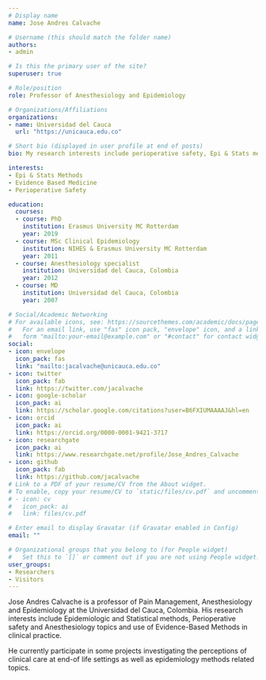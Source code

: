 ```yaml
---
# Display name
name: Jose Andres Calvache

# Username (this should match the folder name)
authors:
- admin

# Is this the primary user of the site?
superuser: true

# Role/position
role: Professor of Anesthesiology and Epidemiology

# Organizations/Affiliations
organizations:
- name: Universidad del Cauca
  url: "https://unicauca.edu.co"

# Short bio (displayed in user profile at end of posts)
bio: My research interests include perioperative safety, Epi & Stats methods and evidence based medicine.

interests:
- Epi & Stats Methods
- Evidence Based Medicine
- Perioperative Safety

education:
  courses:
  - course: PhD
    institution: Erasmus University MC Rotterdam
    year: 2019
  - course: MSc Clinical Epidemiology
    institution: NIHES & Erasmus University MC Rotterdam
    year: 2011
  - course: Anesthesiology specialist
    institution: Universidad del Cauca, Colombia
    year: 2012
  - course: MD
    institution: Universidad del Cauca, Colombia
    year: 2007

# Social/Academic Networking
# For available icons, see: https://sourcethemes.com/academic/docs/page-builder/#icons
#   For an email link, use "fas" icon pack, "envelope" icon, and a link in the
#   form "mailto:your-email@example.com" or "#contact" for contact widget.
social:
- icon: envelope
  icon_pack: fas
  link: "mailto:jacalvache@unicauca.edu.co"
- icon: twitter
  icon_pack: fab
  link: https://twitter.com/jacalvache
- icon: google-scholar
  icon_pack: ai
  link: https://scholar.google.com/citations?user=B6FXIUMAAAAJ&hl=en
- icon: orcid
  icon_pack: ai
  link: https://orcid.org/0000-0001-9421-3717
- icon: researchgate
  icon_pack: ai
  link: https://www.researchgate.net/profile/Jose_Andres_Calvache
- icon: github
  icon_pack: fab
  link: https://github.com/jacalvache
# Link to a PDF of your resume/CV from the About widget.
# To enable, copy your resume/CV to `static/files/cv.pdf` and uncomment the lines below.
# - icon: cv
#   icon_pack: ai
#   link: files/cv.pdf

# Enter email to display Gravatar (if Gravatar enabled in Config)
email: ""

# Organizational groups that you belong to (for People widget)
#   Set this to `[]` or comment out if you are not using People widget.
user_groups:
- Researchers
- Visitors
---
```


Jose Andres Calvache is a professor of Pain Management, Anesthesiology and Epidemiology at the Universidad del Cauca, Colombia. His research interests include Epidemiologic and Statistical methods, Perioperative safety and Anesthesiology topics and use of Evidence-Based Methods in clinical practice.

He currently participate in some projects investigating the perceptions of clinical care at end-of life settings as well as epidemiology methods related topics.